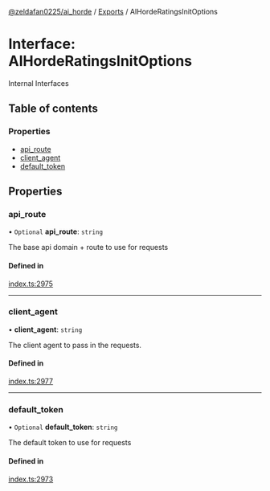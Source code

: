 [@zeldafan0225/ai_horde](../README.md) / [Exports](../modules.md) / AIHordeRatingsInitOptions

# Interface: AIHordeRatingsInitOptions

Internal Interfaces

## Table of contents

### Properties

- [api\_route](AIHordeRatingsInitOptions.md#api_route)
- [client\_agent](AIHordeRatingsInitOptions.md#client_agent)
- [default\_token](AIHordeRatingsInitOptions.md#default_token)

## Properties

### api\_route

• `Optional` **api\_route**: `string`

The base api domain + route to use for requests

#### Defined in

[index.ts:2975](https://github.com/ZeldaFan0225/ai_horde/blob/ae52afb/index.ts#L2975)

___

### client\_agent

• **client\_agent**: `string`

The client agent to pass in the requests.

#### Defined in

[index.ts:2977](https://github.com/ZeldaFan0225/ai_horde/blob/ae52afb/index.ts#L2977)

___

### default\_token

• `Optional` **default\_token**: `string`

The default token to use for requests

#### Defined in

[index.ts:2973](https://github.com/ZeldaFan0225/ai_horde/blob/ae52afb/index.ts#L2973)

